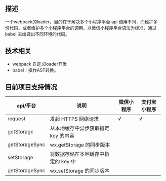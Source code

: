 ## 描述
一个webpack的loader，目的在于解决多个小程序平台 api 调用不同，而维护多份代码，或者维护多个小程序平台的调用。以微信小程序平台语法为标准，通过 babel 去编译出不同环境的代码。

## 技术相关
* webpack 自定义loader开发
* babel：操作AST转换。

## 目前项目支持情况

| api/平台 | 说明 | 微信小程序 | 支付宝小程序 |
| --- | --- | --- | --- |
| request | 发起 HTTPS 网络请求 | √ | √ |
| getStorage | 从本地缓存中异步获取指定 key 的内容 | | 
| getStorageSync | wx.getStorage 的同步版本 |  |  |  |
| setStorage | 将数据存储在本地缓存中指定的 key 中 | | | |
| getStorageSync | wx.setStorage 的同步版本 |  |  |  |
